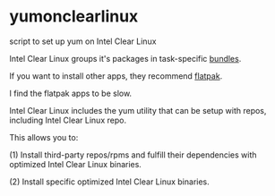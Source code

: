 # yumonclearlinux
script to set up yum on Intel Clear Linux

Intel Clear Linux groups it's packages in task-specific [bundles](https://clearlinux.org/documentation/clear-linux/reference/bundles/available-bundles).

If you want to install other apps, they recommend [flatpak](https://clearlinux.org/documentation/clear-linux/tutorials/flatpak). 

I find the flatpak apps to be slow.

Intel Clear Linux includes the yum utility that can be setup with repos, including Intel Clear Linux repo.

This allows you to:

  (1) Install third-party repos/rpms and fulfill their dependencies with optimized Intel Clear Linux binaries.
 
  (2) Install specific optimized Intel Clear Linux binaries.
